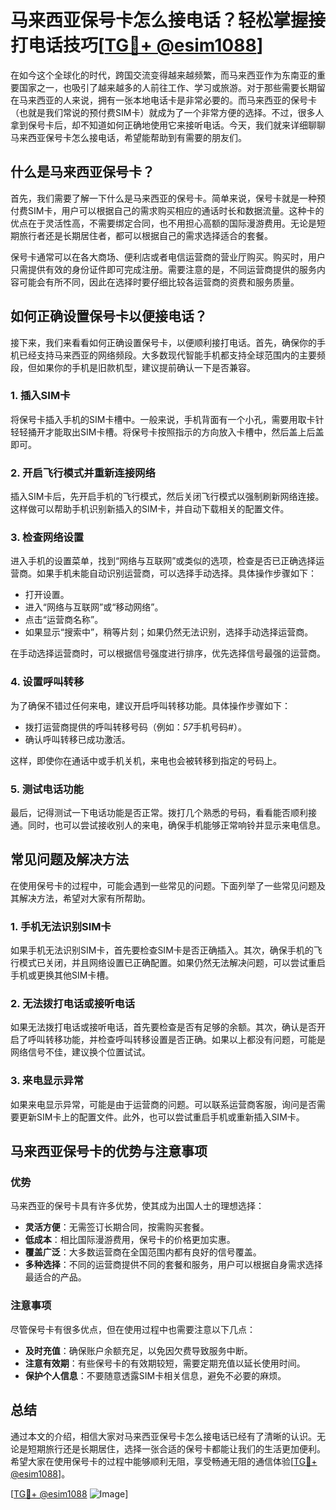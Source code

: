 # 马来西亚保号卡怎么接电话？轻松掌握接打电话技巧[[TG💪+ @esim1088](https://t.me/s/esim1088)]

在如今这个全球化的时代，跨国交流变得越来越频繁，而马来西亚作为东南亚的重要国家之一，也吸引了越来越多的人前往工作、学习或旅游。对于那些需要长期留在马来西亚的人来说，拥有一张本地电话卡是非常必要的。而马来西亚的保号卡（也就是我们常说的预付费SIM卡）就成为了一个非常方便的选择。不过，很多人拿到保号卡后，却不知道如何正确地使用它来接听电话。今天，我们就来详细聊聊马来西亚保号卡怎么接电话，希望能帮助到有需要的朋友们。

## 什么是马来西亚保号卡？

首先，我们需要了解一下什么是马来西亚的保号卡。简单来说，保号卡就是一种预付费SIM卡，用户可以根据自己的需求购买相应的通话时长和数据流量。这种卡的优点在于灵活性高，不需要绑定合同，也不用担心高额的国际漫游费用。无论是短期旅行者还是长期居住者，都可以根据自己的需求选择适合的套餐。

保号卡通常可以在各大商场、便利店或者电信运营商的营业厅购买。购买时，用户只需提供有效的身份证件即可完成注册。需要注意的是，不同运营商提供的服务内容可能会有所不同，因此在选择时要仔细比较各运营商的资费和服务质量。

## 如何正确设置保号卡以便接电话？

接下来，我们来看看如何正确设置保号卡，以便顺利接打电话。首先，确保你的手机已经支持马来西亚的网络频段。大多数现代智能手机都支持全球范围内的主要频段，但如果你的手机是旧款机型，建议提前确认一下是否兼容。

### 1. 插入SIM卡

将保号卡插入手机的SIM卡槽中。一般来说，手机背面有一个小孔，需要用取卡针轻轻捅开才能取出SIM卡槽。将保号卡按照指示的方向放入卡槽中，然后盖上后盖即可。

### 2. 开启飞行模式并重新连接网络

插入SIM卡后，先开启手机的飞行模式，然后关闭飞行模式以强制刷新网络连接。这样做可以帮助手机识别新插入的SIM卡，并自动下载相关的配置文件。

### 3. 检查网络设置

进入手机的设置菜单，找到“网络与互联网”或类似的选项，检查是否已正确选择运营商。如果手机未能自动识别运营商，可以选择手动选择。具体操作步骤如下：

- 打开设置。
- 进入“网络与互联网”或“移动网络”。
- 点击“运营商名称”。
- 如果显示“搜索中”，稍等片刻；如果仍然无法识别，选择手动选择运营商。

在手动选择运营商时，可以根据信号强度进行排序，优先选择信号最强的运营商。

### 4. 设置呼叫转移

为了确保不错过任何来电，建议开启呼叫转移功能。具体操作步骤如下：

- 拨打运营商提供的呼叫转移号码（例如：*57*手机号码#）。
- 确认呼叫转移已成功激活。

这样，即使你在通话中或手机关机，来电也会被转移到指定的号码上。

### 5. 测试电话功能

最后，记得测试一下电话功能是否正常。拨打几个熟悉的号码，看看能否顺利接通。同时，也可以尝试接收别人的来电，确保手机能够正常响铃并显示来电信息。

## 常见问题及解决方法

在使用保号卡的过程中，可能会遇到一些常见的问题。下面列举了一些常见问题及其解决方法，希望对大家有所帮助。

### 1. 手机无法识别SIM卡

如果手机无法识别SIM卡，首先要检查SIM卡是否正确插入。其次，确保手机的飞行模式已关闭，并且网络设置已正确配置。如果仍然无法解决问题，可以尝试重启手机或更换其他SIM卡槽。

### 2. 无法拨打电话或接听电话

如果无法拨打电话或接听电话，首先要检查是否有足够的余额。其次，确认是否开启了呼叫转移功能，并检查呼叫转移设置是否正确。如果以上都没有问题，可能是网络信号不佳，建议换个位置试试。

### 3. 来电显示异常

如果来电显示异常，可能是由于运营商的问题。可以联系运营商客服，询问是否需要更新SIM卡上的配置文件。此外，也可以尝试重启手机或重新插入SIM卡。

## 马来西亚保号卡的优势与注意事项

### 优势

马来西亚的保号卡具有许多优势，使其成为出国人士的理想选择：

- **灵活方便**：无需签订长期合同，按需购买套餐。
- **低成本**：相比国际漫游费用，保号卡的价格更加实惠。
- **覆盖广泛**：大多数运营商在全国范围内都有良好的信号覆盖。
- **多种选择**：不同的运营商提供不同的套餐和服务，用户可以根据自身需求选择最适合的产品。

### 注意事项

尽管保号卡有很多优点，但在使用过程中也需要注意以下几点：

- **及时充值**：确保账户余额充足，以免因欠费导致服务中断。
- **注意有效期**：有些保号卡的有效期较短，需要定期充值以延长使用时间。
- **保护个人信息**：不要随意透露SIM卡相关信息，避免不必要的麻烦。

## 总结

通过本文的介绍，相信大家对马来西亚保号卡怎么接电话已经有了清晰的认识。无论是短期旅行还是长期居住，选择一张合适的保号卡都能让我们的生活更加便利。希望大家在使用保号卡的过程中能够顺利无阻，享受畅通无阻的通信体验[[TG💪+ @esim1088](https://t.me/s/esim1088)]。

[[TG💪+ @esim1088](https://t.me/s/esim1088) ![Image](https://i.postimg.cc/4NQfJmqS/Snipaste-2025-05-13-00-14-12.png)]
